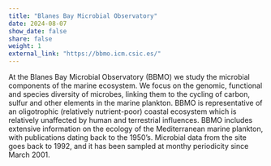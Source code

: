 ```yaml
---
title: "Blanes Bay Microbial Observatory"
date: 2024-08-07
show_date: false 
share: false
weight: 1
external_link: "https://bbmo.icm.csic.es/"
---
```


At the Blanes Bay Microbial Observatory (BBMO) we study the microbial components of the marine ecosystem. We focus on the genomic, functional and species diversity of  microbes,  linking them to the cycling of carbon, sulfur and other elements in the marine plankton. BBMO is representative of an oligotrophic (relatively nutrient-poor) coastal ecosystem which is relatively unaffected by human and terrestrial influences. BBMO includes extensive information on the ecology of the Mediterranean marine plankton, with publications dating back to the 1950’s. Microbial data from the site goes back to 1992, and it has been sampled at monthy periodicity since March 2001.


<!--more-->

<!--# write more info here if you want-->
